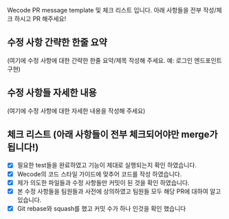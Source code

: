 Wecode PR message template 및 체크 리스트 입니다.
아래 사항들을 전부 작성/체크 하시고 PR 해주세요!

## 수정 사항 간략한 한줄 요약

(여기에 수정 사항에 대한 간략한 한줄 요약/제목 작성해 주세요. 예: 로그인 엔드포인트 구현)

## 수정 사항들 자세한 내용

(여기에 수정 사항에 대한 자세한 내용을 작성해 주세요)

## 체크 리스트 (아래 사항들이 전부 체크되어야만 merge가 됩니다!)

- [x] 필요한 test들을 완료하였고 기능이 제대로 실행되는지 확인 하였습니다.
- [x] Wecode의 코드 스타일 가이드에 맞추어 코드를 작성 하였습니다.
- [x] 제가 의도한 파일들과 수정 사항들만 커밋이 된 것을 확인 하였습니다.
- [x] 본 수정 사항들을 팀원들과 사전에 상의하였고 팀원들 모두 해당 PR에 대하여 알고 있습니다.
- [x] Git rebase와 squash를 했고 커밋 수가 하나 인것을 확인 했습니다
